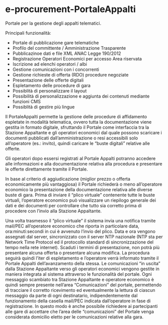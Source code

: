 # e-procurement-PortaleAppalti
Portale per la gestione degli appalti telematici.

Principali funzionalità:
- Portale di pubblicazione gare telematiche
- Profilo del committente / Amministrazione Trasparente
- Pubblicazinoe dati e file XML ANAC Legge 190/2012
- Registrazione Operatori Economici per accesso Area riservata
- Iscrizione ad elenchi operatori / albi
- Gestione comunicazioni con i concorrenti
- Gestione richieste di offerta (RDO) procedure negoziate
- Presentazione delle offerte digitali
- Espletamento delle procedure di gara
- Possiblità di personalizzare il layout
- Possibilità di personalizzazione e aggiunta dei contenuti mediante funzioni CMS
- Possiblità di gestire più lingue

Il PortaleAppalti permette la gestione delle procedure di affidamento espletate in modalità telematica, ovvero tutta la documentazione viene gestita in formato digitale, sfruttando il Portale come interfaccia tra la Stazione Appaltante e gli operatori economici dal quale possono scaricare i documenti pubblicati dall’amministrazione o resi accessibili solo all’operatore (es.: invito), quindi caricare le “buste digitali” relative alle offerte.

Gli operatori dopo essersi registrati al Portale Appalti potranno accedere alle informazioni e alla documentazione relativa alla procedura e presentare le offerte direttamente tramite il Portale. 

In base al criterio di aggiudicazione (miglior prezzo o offerta economicamente più vantaggiosa) il Portale richiederà o meno all’operatore economico la presentazione della documentazione relativa alle diverse buste di gara.
Prima di inviare il “plico virtuale” contenente tutte le buste virtuali, l’operatore economico può visualizzare un riepilogo generale dei dati e dei documenti per controllare che tutto sia corretto prima di procedere con l’invio alla Stazione Appaltante.

Una volta trasmesso il “plico virtuale” il sistema invia una notifica tramite mail/PEC all’operatore economico che riporta in particolare data, ora:minuti:secondi in cui è avvenuto l’invio del plico.
Data e ora vengono assegnati dal server, sincronizzato con il server NTP nazionale (NTP sta per Network Time Protocol ed il protocollo standard di sincronizzazione del tempo nella rete internet).
Scaduti i termini di presentazione, non potrà più presentare alcuna offerta o presentare alcuna modifica.
La procedura seguirà quindi l’iter di espletamento e l’operatore verrà informato tramite il Portale Appalti dell’avanzamento della stessa.
Le comunicazioni “in uscita” dalla Stazione Appaltante verso gli operatori economici vengono gestite in maniera integrata al sistema attraverso le funzionalità del portale.
Ogni messaggio scambiato tra Stazione Appaltante e operatore economico è quindi sempre presente nell’area “Comunicazioni” del portale, permettendo di tracciare il corretto ricevimento ed eventualmente la lettura di ciascun messaggio da parte di ogni destinatario, indipendentemente dal funzionamento della casella mail/PEC indicata dall’operatore in fase di registrazione.
In questo modo è anche possibile richiedere ai partecipanti alle gare di accettare che l’area delle “comunicazioni” del Portale venga considerata domicilio eletto per le comunicazioni relative alla gara. 